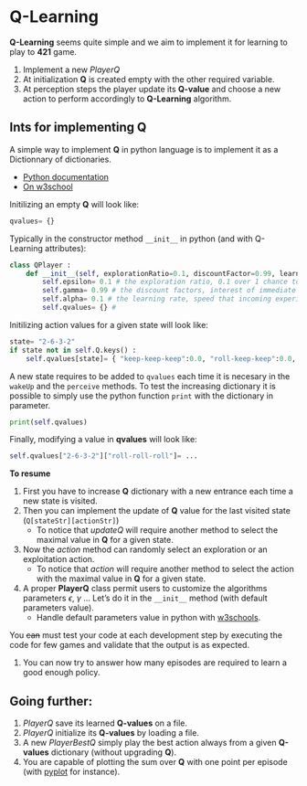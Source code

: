# Q-Learning

**Q-Learning** seems quite simple and we aim to implement it for learning to play to **421** game.

1. Implement a new *PlayerQ*
2. At initialization **Q** is created empty with the other required variable.
3. At perception steps the player update its **Q-value** and choose a new action to perform accordingly to **Q-Learning** algorithm.

## Ints for implementing Q

A simple way to implement **Q** in python language is to implement it as a Dictionnary of dictionaries.

- [Python documentation](https://docs.python.org/3.8/tutorial/datastructures.html#dictionaries)
- [On w3school](https://www.w3schools.com/python/python_dictionaries.asp)

Initilizing an empty **Q** will look like:

```python
qvalues= {}
```

Typically in the constructor method `__init__` in python (and with Q-Learning attributes):

```python
class QPlayer :
    def __init__(self, explorationRatio=0.1, discountFactor=0.99, learningRate= 0.1 ):
        self.epsilon= 0.1 # the exploration ratio, 0.1 over 1 chance to take a random action.
        self.gamma= 0.99 # the discount factors, interest of immediate reward regarding future gains
        self.alpha= 0.1 # the learning rate, speed that incoming experiences erase the oldest.
        self.qvalues= {} # 
```

Initilizing action values for a given state will look like:

```python
state= "2-6-3-2"
if state not in self.Q.keys() :
    self.qvalues[state]= { "keep-keep-keep":0.0, "roll-keep-keep":0.0, "keep-roll-keep":0.0, "roll-roll-keep":0.0, "keep-keep-roll":0.0, "roll-keep-roll":0.0, "keep-roll-roll":0.0, "roll-roll-roll":0.0 }
```

A new state requires to be added to `qvalues` each time it is necesary in the `wakeUp` and the `perceive` methods.
To test the increasing dictionary it is possible to simply use the python function `print` with the dictionary in parameter.

```python
print(self.qvalues)
```

Finally, modifying a value in **qvalues** will look like:

```python
self.qvalues["2-6-3-2"]["roll-roll-roll"]= ...
```

**To resume**

1. First you have to increase **Q** dictionary with a new entrance each time a new state is visited.
2. Then you can implement the update of **Q** value for the last visited state (`Q[stateStr][actionStr]`)
   - To notice that *updateQ* will require another method to select the maximal value in **Q** for a given state.
3. Now the *action* method can randomly select an exploration or an exploitation action.
   - To notice that *action* will require another method to select the action with the maximal value in **Q** for a given state.
4. A proper **PlayerQ** class permit users to customize the algorithms parameters $\epsilon$, $\gamma$ ... Let’s do it in the `__init__` method (with default parameters value).
   - Handle default parameters value in python with [w3schools](https://www.w3schools.com/python/gloss_python_function_default_parameter.asp).

<!--
To notice that in professional condition (if you target to become an engineer in Computing Science), you will rarely have a decomposition of the tasks to achieve.
-->

You ~~can~~ must test your code at each development step by executing the code for few games and validate that the output is as expected.

1. You can now try to answer how many episodes are required to learn a good enough policy.

## Going further:

1. *PlayerQ* save its learned **Q-values** on a file.
2. *PlayerQ* initialize its **Q-values** by loading a file.
3. A new *PlayerBestQ* simply play the best action always from a given **Q-values** dictionary (without upgrading **Q**).
4. You are capable of plotting the sum over **Q** with one point per episode (with [pyplot](https://matplotlib.org/stable/tutorials/introductory/pyplot.html) for instance).
